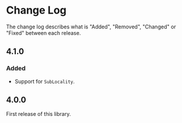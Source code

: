 # Change Log

The change log describes what is "Added", "Removed", "Changed" or "Fixed" between each release.

## 4.1.0

### Added

- Support for `SubLocality`. 

## 4.0.0

First release of this library. 
